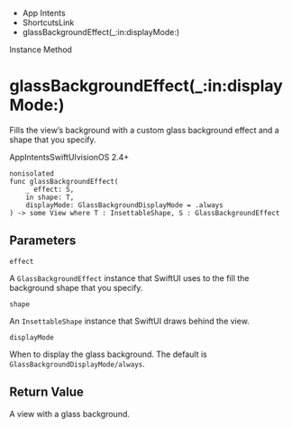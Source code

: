 

- App Intents
- ShortcutsLink
-  glassBackgroundEffect(\_:in:displayMode:) 

Instance Method

# glassBackgroundEffect(\_:in:displayMode:)

Fills the view’s background with a custom glass background effect and a shape that you specify.

AppIntentsSwiftUIvisionOS 2.4+

``` source
nonisolated
func glassBackgroundEffect(
    _ effect: S,
    in shape: T,
    displayMode: GlassBackgroundDisplayMode = .always
) -> some View where T : InsettableShape, S : GlassBackgroundEffect
```

## Parameters 

`effect`  

A `GlassBackgroundEffect` instance that SwiftUI uses to the fill the background shape that you specify.

`shape`  

An `InsettableShape` instance that SwiftUI draws behind the view.

`displayMode`  

When to display the glass background. The default is `GlassBackgroundDisplayMode/always`.

## Return Value

A view with a glass background.

